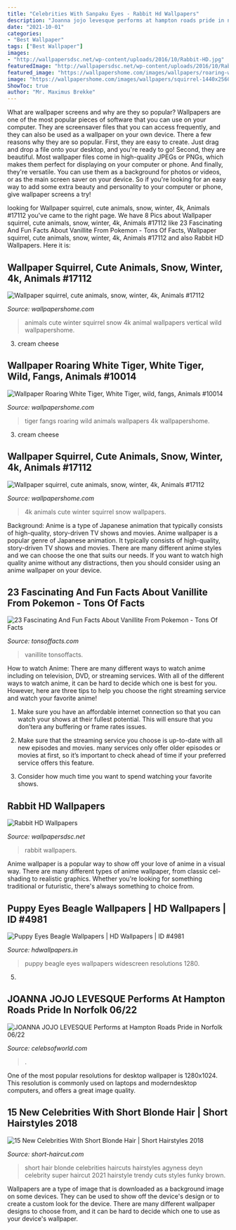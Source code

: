 ```yaml
---
title: "Celebrities With Sanpaku Eyes - Rabbit Hd Wallpapers"
description: "Joanna jojo levesque performs at hampton roads pride in norfolk 06/22"
date: "2021-10-01"
categories:
- "Best Wallpaper"
tags: ["Best Wallpaper"]
images:
- "http://wallpapersdsc.net/wp-content/uploads/2016/10/Rabbit-HD.jpg"
featuredImage: "http://wallpapersdsc.net/wp-content/uploads/2016/10/Rabbit-HD.jpg"
featured_image: "https://wallpapershome.com/images/wallpapers/roaring-white-tiger-720x1280-white-tiger-wild-fangs-10014.jpg"
image: "https://wallpapershome.com/images/wallpapers/squirrel-1440x2560-cute-animals-snow-winter-4k-17112.jpg"
ShowToc: true
author: "Mr. Maximus Brekke"
---
```



What are wallpaper screens and why are they so popular?
Wallpapers are one of the most popular pieces of software that you can use on your computer. They are screensaver files that you can access frequently, and they can also be used as a wallpaper on your own device. There a few reasons why they are so popular. First, they are easy to create. Just drag and drop a file onto your desktop, and you're ready to go! Second, they are beautiful. Most wallpaper files come in high-quality JPEGs or PNGs, which makes them perfect for displaying on your computer or phone. And finally, they're versatile. You can use them as a background for photos or videos, or as the main screen saver on your device. So if you're looking for an easy way to add some extra beauty and personality to your computer or phone, give wallpaper screens a try!

	

		
looking for Wallpaper squirrel, cute animals, snow, winter, 4k, Animals #17112 you've came to the right page. We have 8 Pics about Wallpaper squirrel, cute animals, snow, winter, 4k, Animals #17112 like 23 Fascinating And Fun Facts About Vanillite From Pokemon - Tons Of Facts, Wallpaper squirrel, cute animals, snow, winter, 4k, Animals #17112 and also Rabbit HD Wallpapers. Here it is:
		
    
## Wallpaper Squirrel, Cute Animals, Snow, Winter, 4k, Animals #17112

<img loading=lazy src="https://wallpapershome.com/images/wallpapers/squirrel-1440x2560-cute-animals-snow-winter-4k-17112.jpg" onerror="this.onerror=null;this.src='https://tse1.mm.bing.net/th?id=OIP.v2o0c-G2yPgaXqXmUmi_VQHaNK&amp;pid=15.1';" alt="Wallpaper squirrel, cute animals, snow, winter, 4k, Animals #17112">

_Source: wallpapershome.com_

>animals cute winter squirrel snow 4k animal wallpapers vertical wild wallpapershome. 

	

3. cream cheese 

    
## Wallpaper Roaring White Tiger, White Tiger, Wild, Fangs, Animals #10014

<img loading=lazy src="https://wallpapershome.com/images/wallpapers/roaring-white-tiger-720x1280-white-tiger-wild-fangs-10014.jpg" onerror="this.onerror=null;this.src='https://tse2.mm.bing.net/th?id=OIP.tfLNYeZenbY2MXVfnUCAWQHaNK&amp;pid=15.1';" alt="Wallpaper Roaring White Tiger, White Tiger, wild, fangs, Animals #10014">

_Source: wallpapershome.com_

>tiger fangs roaring wild animals wallpapers 4k wallpapershome. 

	

3. cream cheese 

    
## Wallpaper Squirrel, Cute Animals, Snow, Winter, 4k, Animals #17112

<img loading=lazy src="https://wallpapershome.com/images/wallpapers/squirrel-3840x2160-cute-animals-snow-winter-4k-17112.jpg" onerror="this.onerror=null;this.src='https://tse1.mm.bing.net/th?id=OIP.uOdxnD3UfYeW6_eFyAGezgHaEK&amp;pid=15.1';" alt="Wallpaper squirrel, cute animals, snow, winter, 4k, Animals #17112">

_Source: wallpapershome.com_

>4k animals cute winter squirrel snow wallpapers. 

	

Background: Anime is a type of Japanese animation that typically consists of high-quality, story-driven TV shows and movies.
Anime wallpaper is a popular genre of Japanese animation. It typically consists of high-quality, story-driven TV shows and movies. There are many different anime styles and we can choose the one that suits our needs. If you want to watch high quality anime without any distractions, then you should consider using an anime wallpaper on your device.

    
## 23 Fascinating And Fun Facts About Vanillite From Pokemon - Tons Of Facts

<img loading=lazy src="http://tonsoffacts.com/wp-content/uploads/2020/05/Vanillite_XY057.png" onerror="this.onerror=null;this.src='https://tse4.mm.bing.net/th?id=OIP.TgMDFUm3V_-gtHD10rRyWAHaEK&amp;pid=15.1';" alt="23 Fascinating And Fun Facts About Vanillite From Pokemon - Tons Of Facts">

_Source: tonsoffacts.com_

>vanillite tonsoffacts. 

	

How to watch Anime: There are many different ways to watch anime including on television, DVD, or streaming services.
With all of the different ways to watch anime, it can be hard to decide which one is best for you. However, here are three tips to help you choose the right streaming service and watch your favorite anime!
1. Make sure you have an affordable internet connection so that you can watch your shows at their fullest potential. This will ensure that you don’tera any buffering or frame rates issues.

2. Make sure that the streaming service you choose is up-to-date with all new episodes and movies. many services only offer older episodes or movies at first, so it’s important to check ahead of time if your preferred service offers this feature.

3. Consider how much time you want to spend watching your favorite shows.

    
## Rabbit HD Wallpapers

<img loading=lazy src="http://wallpapersdsc.net/wp-content/uploads/2016/10/Rabbit-HD.jpg" onerror="this.onerror=null;this.src='https://tse4.mm.bing.net/th?id=OIP.ub9UIVxVXVjAo_9snZVs_gHaEK&amp;pid=15.1';" alt="Rabbit HD Wallpapers">

_Source: wallpapersdsc.net_

>rabbit wallpapers. 

	

Anime wallpaper is a popular way to show off your love of anime in a visual way. There are many different types of anime wallpaper, from classic cel-shading to realistic graphics. Whether you're looking for something traditional or futuristic, there's always something to choice from.

    
## Puppy Eyes Beagle Wallpapers | HD Wallpapers | ID #4981

<img loading=lazy src="http://www.hdwallpapers.in/download/puppy_eyes_beagle-1280x800.jpg" onerror="this.onerror=null;this.src='https://tse3.mm.bing.net/th?id=OIP.2qzA8uDvq4urFkWnwGvj8wHaEo&amp;pid=15.1';" alt="Puppy Eyes Beagle Wallpapers | HD Wallpapers | ID #4981">

_Source: hdwallpapers.in_

>puppy beagle eyes wallpapers widescreen resolutions 1280. 

	

5.

    
## JOANNA JOJO LEVESQUE Performs At Hampton Roads Pride In Norfolk 06/22

<img loading=lazy src="https://www.celebsofworld.com/wp-content/uploads/2020/12/joanna-jojo-levesque-performs-at-hampton-roads-pride-in-norfolk-06222019-26abd3c.jpg" onerror="this.onerror=null;this.src='https://tse3.mm.bing.net/th?id=OIP.9HY1FvacLVl0qfTafMlQAAHaOl&amp;pid=15.1';" alt="JOANNA JOJO LEVESQUE Performs at Hampton Roads Pride in Norfolk 06/22">

_Source: celebsofworld.com_

>. 

	

One of the most popular resolutions for desktop wallpaper is 1280x1024. This resolution is commonly used on laptops and moderndesktop computers, and offers a great image quality.

    
## 15 New Celebrities With Short Blonde Hair | Short Hairstyles 2018

<img loading=lazy src="http://www.short-haircut.com/wp-content/uploads/2017/03/11.Celebrities-Short-Blonde-Hair.jpg" onerror="this.onerror=null;this.src='https://tse2.mm.bing.net/th?id=OIP.YEMvAASvBcLnGXoz4gszpAHaKr&amp;pid=15.1';" alt="15 New Celebrities With Short Blonde Hair | Short Hairstyles 2018">

_Source: short-haircut.com_

>short hair blonde celebrities haircuts hairstyles agyness deyn celebrity super haircut 2021 hairstyle trendy cuts styles funky brown. 

	

Wallpapers are a type of image that is downloaded as a background image on some devices. They can be used to show off the device's design or to create a custom look for the device. There are many different wallpaper designs to choose from, and it can be hard to decide which one to use as your device's wallpaper.

